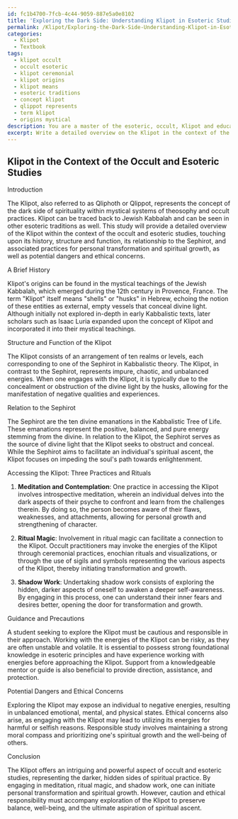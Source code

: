 ```yaml
---
id: fc1b4700-7fcb-4c44-9059-887e5a0e8102
title: 'Exploring the Dark Side: Understanding Klipot in Esoteric Studies'
permalink: /Klipot/Exploring-the-Dark-Side-Understanding-Klipot-in-Esoteric-Studies/
categories:
  - Klipot
  - Textbook
tags:
  - klipot occult
  - occult esoteric
  - klipot ceremonial
  - klipot origins
  - klipot means
  - esoteric traditions
  - concept klipot
  - qlippot represents
  - term klipot
  - origins mystical
description: You are a master of the esoteric, occult, Klipot and education, you have written many textbooks on the subject in ways that provide students with rich and deep understanding of the subject. You are being asked to write textbook-like sections on a topic and you do it with full context, explainability, and reliability in accuracy to the true facts of the topic at hand, in a textbook style that a student would easily be able to learn from, in a rich, engaging, and contextual way. Always include relevant context (such as formulas and history), related concepts, and in a way that someone can gain deep insights from.
excerpt: Write a detailed overview on the Klipot in the context of the occult and esoteric studies. Ensure this overview includes a brief history, the structure and function of the Klipot, its relation to the Sephirot, and three associated practices or rituals for accessing its potential for personal transformation and spiritual growth. Provide guidance and precautions for a student who seeks to explore this domain, highlighting potential dangers and ethical concerns that may arise.
---
```


## Klipot in the Context of the Occult and Esoteric Studies

Introduction

The Klipot, also referred to as Qliphoth or Qlippot, represents the concept of the dark side of spirituality within mystical systems of theosophy and occult practices. Klipot can be traced back to Jewish Kabbalah and can be seen in other esoteric traditions as well. This study will provide a detailed overview of the Klipot within the context of the occult and esoteric studies, touching upon its history, structure and function, its relationship to the Sephirot, and associated practices for personal transformation and spiritual growth, as well as potential dangers and ethical concerns.

A Brief History

Klipot's origins can be found in the mystical teachings of the Jewish Kabbalah, which emerged during the 12th century in Provence, France. The term "Klipot" itself means "shells" or "husks" in Hebrew, echoing the notion of these entities as external, empty vessels that conceal divine light. Although initially not explored in-depth in early Kabbalistic texts, later scholars such as Isaac Luria expanded upon the concept of Klipot and incorporated it into their mystical teachings.

Structure and Function of the Klipot

The Klipot consists of an arrangement of ten realms or levels, each corresponding to one of the Sephirot in Kabbalistic theory. The Klipot, in contrast to the Sephirot, represents impure, chaotic, and unbalanced energies. When one engages with the Klipot, it is typically due to the concealment or obstruction of the divine light by the husks, allowing for the manifestation of negative qualities and experiences.

Relation to the Sephirot

The Sephirot are the ten divine emanations in the Kabbalistic Tree of Life. These emanations represent the positive, balanced, and pure energy stemming from the divine. In relation to the Klipot, the Sephirot serves as the source of divine light that the Klipot seeks to obstruct and conceal. While the Sephirot aims to facilitate an individual's spiritual ascent, the Klipot focuses on impeding the soul's path towards enlightenment.

Accessing the Klipot: Three Practices and Rituals

1. ****Meditation and Contemplation****: One practice in accessing the Klipot involves introspective meditation, wherein an individual delves into the dark aspects of their psyche to confront and learn from the challenges therein. By doing so, the person becomes aware of their flaws, weaknesses, and attachments, allowing for personal growth and strengthening of character.

2. ****Ritual Magic****: Involvement in ritual magic can facilitate a connection to the Klipot. Occult practitioners may invoke the energies of the Klipot through ceremonial practices, enochian rituals and visualizations, or through the use of sigils and symbols representing the various aspects of the Klipot, thereby initiating transformation and growth.

3. ****Shadow Work****: Undertaking shadow work consists of exploring the hidden, darker aspects of oneself to awaken a deeper self-awareness. By engaging in this process, one can understand their inner fears and desires better, opening the door for transformation and growth.

Guidance and Precautions

A student seeking to explore the Klipot must be cautious and responsible in their approach. Working with the energies of the Klipot can be risky, as they are often unstable and volatile. It is essential to possess strong foundational knowledge in esoteric principles and have experience working with energies before approaching the Klipot. Support from a knowledgeable mentor or guide is also beneficial to provide direction, assistance, and protection.

Potential Dangers and Ethical Concerns

Exploring the Klipot may expose an individual to negative energies, resulting in unbalanced emotional, mental, and physical states. Ethical concerns also arise, as engaging with the Klipot may lead to utilizing its energies for harmful or selfish reasons. Responsible study involves maintaining a strong moral compass and prioritizing one's spiritual growth and the well-being of others.

Conclusion

The Klipot offers an intriguing and powerful aspect of occult and esoteric studies, representing the darker, hidden sides of spiritual practice. By engaging in meditation, ritual magic, and shadow work, one can initiate personal transformation and spiritual growth. However, caution and ethical responsibility must accompany exploration of the Klipot to preserve balance, well-being, and the ultimate aspiration of spiritual ascent.
